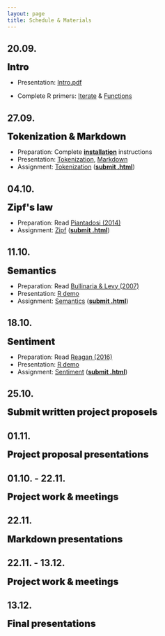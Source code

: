 ```yaml
---
layout: page
title: Schedule & Materials
---
```


<style>
e {
  font-size: 1.5em;
  font-weight: 900;
}

</style>

## 20.09.

<e>Intro</e>

- Presentation: <a href="https://dwulff.github.io/NLP_2021Autumn/assets/key/Intro.pdf">Intro.pdf</a>

- Complete R primers: <a href="https://rstudio.cloud/learn/primers/5">Iterate</a> & <a href="https://rstudio.cloud/learn/primers/6">Functions</a>

## 27.09.

<e>Tokenization & Markdown</e>

- Preparation: Complete <a href="installation"><b>installation</b></a> instructions
- Presentation: <a href="https://dwulff.github.io/NLP_2021Autumn/assets/sessions/Tokenization/Tokenization_intro.html">Tokenization</a>, <a href="https://dwulff.github.io/NLP_2021Autumn/assets/sessions/Tokenization/Markdown.html">Markdown</a>
- Assignment: <a href="https://dwulff.github.io/NLP_2021Autumn/assets/sessions/Tokenization/Tokenization.html">Tokenization</a> (<a href="mailto:nlp2020autumn@gmail.com?subject=Tokenization%20assignment" class="button"><b>submit .html</b></a>)

## 04.10.

<e>Zipf's law</e>

- Preparation: Read <a href="https://dwulff.github.io/NLP_2021Autumn/assets/pdf/Piantadosi2014.pdf">Piantadosi (2014)</a>
- Assignment: <a href="https://dwulff.github.io/NLP_2021Autumn/assets/sessions/Zipf/Zipf.html">Zipf</a> (<a href="mailto:nlp2020autumn@gmail.com?subject=Zipf%20assignment" class="button"><b>submit .html</b></a>)

## 11.10.

<e>Semantics</e>

- Preparation: Read <a href="https://dwulff.github.io/NLP_2021Autumn/assets/pdf/Bullinaria&Levy2007.pdf">Bullinaria & Levy (2007)</a>
- Presentation: <a href="https://dwulff.github.io/NLP_2021Autumn/assets/sessions/Semantics/R_demo.R">R demo</a>
- Assignment: <a href="https://dwulff.github.io/NLP_2021Autumn/assets/sessions/Semantics/Semantics.html">Semantics</a> (<a href="mailto:nlp2020autumn@gmail.com?subject=Semantics%20assignment" class="button"><b>submit .html</b></a>)

## 18.10.

<e>Sentiment</e>

- Preparation: Read <a href="https://dwulff.github.io/NLP_2021Autumn/assets/pdf/Reagan2016.pdf">Reagan (2016)</a>
- Presentation: <a href="https://dwulff.github.io/NLP_2021Autumn/assets/sessions/Sentiment/R_demo.R">R demo</a>
- Assignment: <a href="https://dwulff.github.io/NLP_2021Autumn/assets/sessions/Sentiment/Sentiment.html">Sentiment</a> (<a href="mailto:nlp2020autumn@gmail.com?subject=Sentiment%20assignment" class="button"><b>submit .html</b></a>)

## 25.10.

<e>Submit written project proposels</e>

## 01.11.

<e>Project proposal presentations</e>

## 01.10. - 22.11.

<e>Project work & meetings</e>

## 22.11.

<e>Markdown presentations</e>

## 22.11. - 13.12.

<e>Project work & meetings</e>

## 13.12.

<e>Final presentations</e>
